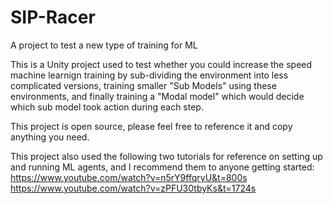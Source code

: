 # SIP-Racer
 A project to test a new type of training for ML 


This is a Unity project used to test whether you could increase the speed machine learnign training by sub-dividing the environment into less complicated versions, training smaller "Sub Models" using these environments, and finally training a "Modal model" which would decide which sub model took action during each step. 

This project is open source, please feel free to reference it and copy anything you need.

This project also used the following two tutorials for reference on setting up and running ML agents, and I recommend them to anyone getting started:
 https://www.youtube.com/watch?v=n5rY9ffqryU&t=800s
 https://www.youtube.com/watch?v=zPFU30tbyKs&t=1724s
